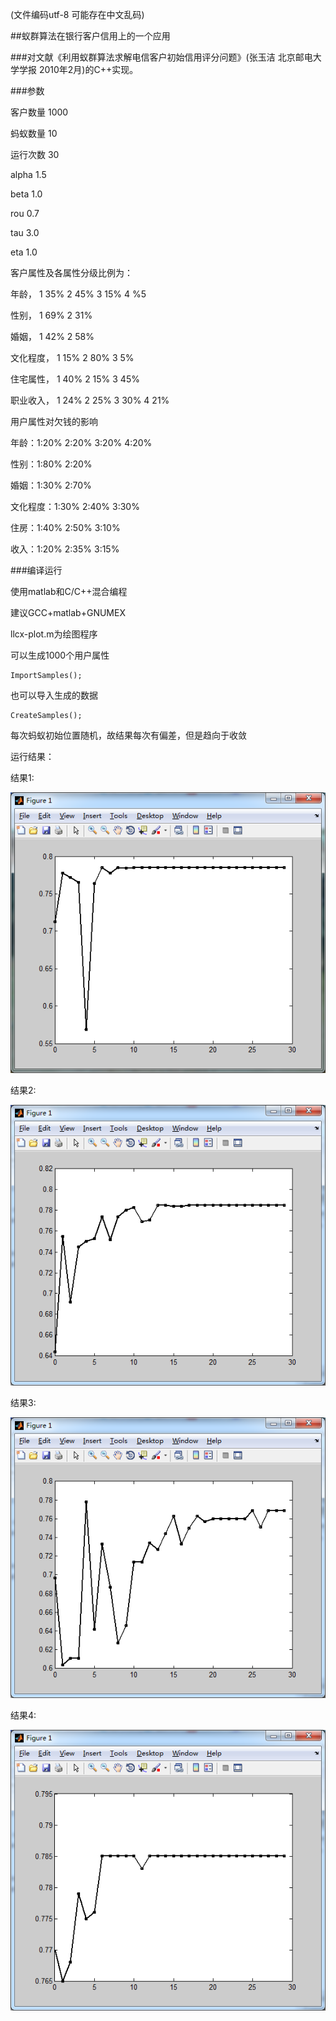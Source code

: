 (文件编码utf-8 可能存在中文乱码)

##蚁群算法在银行客户信用上的一个应用

###对文献《利用蚁群算法求解电信客户初始信用评分问题》(张玉洁 北京邮电大学学报 2010年2月)的C++实现。

###参数

客户数量	1000

蚂蚁数量	10

运行次数	30

alpha		1.5

beta		1.0

rou			0.7

tau			3.0

eta			1.0

客户属性及各属性分级比例为：

年龄，		1 35% 2 45% 3 15% 4 %5

性别，		1 69% 2 31%

婚姻，		1 42% 2 58%

文化程度，	1 15% 2 80% 3 5%

住宅属性，	1 40% 2 15% 3 45%

职业收入，	1 24% 2 25% 3 30% 4 21%

用户属性对欠钱的影响

年龄：1:20% 2:20% 3:20% 4:20%

性别：1:80% 2:20%

婚姻：1:30% 2:70%

文化程度：1:30% 2:40% 3:30%

住房：1:40% 2:50% 3:10%

收入：1:20% 2:35% 3:15%


###编译运行

使用matlab和C/C++混合编程

建议GCC+matlab+GNUMEX



llcx-plot.m为绘图程序


可以生成1000个用户属性

	ImportSamples();


也可以导入生成的数据

	CreateSamples();
	

每次蚂蚁初始位置随机，故结果每次有偏差，但是趋向于收敛

运行结果：


结果1:


![alt tag](https://github.com/yanshuicc/ant-colony-algorithm/blob/master/res/res1.png?raw=true)





结果2:


![alt tag](https://github.com/yanshuicc/ant-colony-algorithm/blob/master/res/res2.png?raw=true)





结果3:


![alt tag](https://github.com/yanshuicc/ant-colony-algorithm/blob/master/res/res3.png?raw=true)





结果4:


![alt tag](https://github.com/yanshuicc/ant-colony-algorithm/blob/master/res/res4.png?raw=true)
